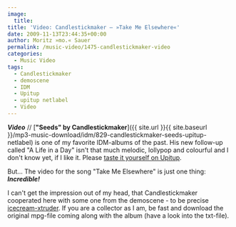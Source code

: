 ```yaml
---
image:
  title: 
title: 'Video: Candlestickmaker – »Take Me Elsewhere«'
date: 2009-11-13T23:44:35+00:00
author: Moritz »mo.« Sauer
permalink: /music-video/1475-candlestickmaker-video
categories:
  - Music Video
tags:
  - Candlestickmaker
  - demoscene
  - IDM
  - Upitup
  - upitup netlabel
  - Video
---
```

***Video*** // [**"Seeds" by Candlestickmaker**]({{ site.url }}{{ site.baseurl }}/mp3-music-download/idm/829-candlestickmaker-seeds-upitup-netlabel) is one of my favorite IDM-albums of the past. His new follow-up called "A Life in a Day" isn't that much melodic, lollypop and colourful and I don't know yet, if I like it. Please [taste it yourself on Upitup](http://www.upitup.com/catalogue/release.php?cat_id=31).

But... The video for the song "Take Me Elsewhere" is just one thing: _**Incredible!**_

I can't get the impression out of my head, that Candlestickmaker cooperated here with some one from the demoscene - to be precise [icecream-xtruder](http://icecream-xtruder.com). If you are a collector as I am, be fast and download the original mpg-file coming along with the album (have a look into the txt-file).